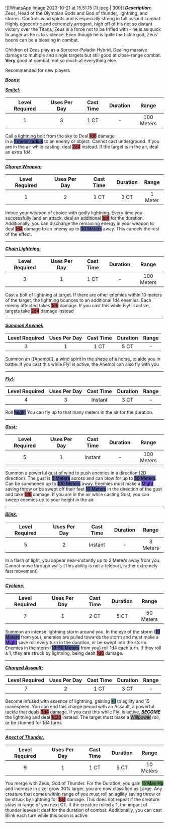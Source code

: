 ![[WhatsApp Image 2023-10-21 at 15.51.15 (1).jpeg | 300]]
***Description***:
Zeus, Head of the Olympian Gods and God of thunder, lightning, and storms.
Controls wind spirits and is especially strong in full assault combat. 
Highly egocentric and extremely arrogant, high off of his not so distant victory over the Titans, Zeus is a force not to be trifled with - he is as quick to anger as he is to violence. 
Even though he is quite the fickle god, Zeus' boons can be a blessing in combat.

Children of Zeus play as a Sorcerer-Paladin Hybrid, 
Dealing massive damage to multiple and single targets but still good at close-range combat.
**Very** good at combat, not so much at everything else.

Recommended for new players

***Boons***:

<b><ins><i>Smite!:</i></ins></b>

| Level Required | Uses Per Day | Cast Time | Duration |   Range    |
|:--------------:|:------------:|:---------:|:--------:|:----------:|
|       1        |      3       |  1 CT  |    -     | 100 Meters | 

Call a lightning bolt from the sky to Deal <mark style="background: #930000A6;">1d6</mark> damage  
in a <mark style="background: #000B67A6;">1 meter radius</mark> to an enemy or object. Cannot cast underground.
If you are in the air while casting, deal <mark style="background: #930000A6;">2d4</mark> instead.
If the target is in the air, deal an extra 1d4.

------------------
<b><ins><i>Charge Weapon:</i></ins></b>

| Level Required | Uses Per Day | Cast Time | Duration | Range |
|:--------------:|:------------:|:---------:|:--------:|:-----:|
|       1        |      2       |   1 CT    |  3 CT   |    1 Meter   |

Imbue your weapon of choice with godly lightning.
Every time you successfully land an attack, deal an additional <mark style="background: #930000A6;">1d4</mark> for the duration.
Additionally, you can discharge the remaining energy in your weapon to deal <mark style="background: #930000A6;">1d4</mark> damage to an enemy up to <mark style="background: #000B67A6;">30 Meters</mark> away.
This cancels the rest of the effect.

------------------
<b><ins><i>Chain Lightning:</i></ins></b>

| Level Required | Uses Per Day | Cast Time | Duration |   Range    |
|:--------------:|:------------:|:---------:|:--------:|:----------:|
|       3        |      1       |   1 CT    |    -     | 100 Meters | 

Cast a bolt of lightning at target. If there are other enemies within 10 meters of the target, the lightning bounces to an additional 1d4 enemies.
Each enemy affected takes <mark style="background: #930000A6;">1d6</mark> damage.
If you cast this while Fly! is active, targets take <mark style="background: #930000A6;">2d4</mark> damage instead

------------------
<b><ins><i>Summon Anemoi:</i></ins></b>

| Level Required | Uses Per Day | Cast Time | Duration | Range |
|:--------------:|:------------:|:---------:|:--------:|:-----:|
|       3        |      1       |   1 CT    |   5 CT   |   -   | 

Summon an [[Anemoi]], a wind spirit in the shape of a horse, to aide you in battle.
If you cast this while Fly! is active, the Anemoi can also fly with you

------------------
<b><ins><i>Fly!:</i></ins></b>

| Level Required | Uses Per Day | Cast Time | Duration | Range |
|:--------------:|:------------:|:---------:|:--------:|:-----:|
|       4        |      3       |   Instant    |   3 CT   |   -   | 

Roll <mark style="background: #000B67A6;">Might</mark>
You can fly up to that many meters in the air for the duration.

------------------
<b><ins><i>Gust:</i></ins></b>

| Level Required | Uses Per Day | Cast Time | Duration |   Range    |
|:--------------:|:------------:|:---------:|:--------:|:----------:|
|       5        |      1       |  Instant  |    -     | 100 Meters | 

Summon a powerful gust of wind to push enemies in a direction (2D direction).
The gust is <mark style="background: #000B67A6;">5 Meters</mark> across and can blow for up to <mark style="background: #000B67A6;">50 Meters</mark>.
Can be summoned up to <mark style="background: #000B67A6;">100 Meters</mark> away.
Enemies must make a <mark style="background: #3800D7A6;">Might</mark> saving throw or be swept off their feet <mark style="background: #000B67A6;">10 Meters</mark> in the direction of the gust and take <mark style="background: #930000A6;">1d6</mark> damage.
If you are in the air while casting Gust, you can sweep enemies up to your height in the air.

------------------
<b><ins><i>Blink:</i></ins></b>

| Level Required | Uses Per Day | Cast Time | Duration |  Range   |
|:--------------:|:------------:|:---------:|:--------:|:--------:|
|       5        |      2       |  Instant  |    -     | 3 Meters | 

In a flash of light, you appear near-instantly up to 3 Meters away from you.
Cannot move through walls (This ability is not a teleport, rather extremely fast movement)

------------------
<b><ins><i>Cyclone:</i></ins></b>

| Level Required | Uses Per Day | Cast Time | Duration |   Range   |
|:--------------:|:------------:|:---------:|:--------:|:---------:|
|       7        |      1       |   2 CT    |   5 CT   | 50 Meters | 

Summon an intense lightning storm around you.
In the eye of the storm (<mark style="background: #000B67A6;">10 Meters</mark>  from you), enemies are pulled towards the storm and must make a <mark style="background: #3800D7A6;">Might</mark> save roll every turn in the duration, or be swept into the storm.
Enemies in the storm (<mark style="background: #000B67A6;">10-50 Meters</mark> from you) roll 1d4 each turn.
If they roll a 1, they are struck by lightning, being dealt <mark style="background: #930000A6;">1d6</mark> damage.

------------------
<b><ins><i>Charged Assault:</i></ins></b>

| Level Required | Uses Per Day | Cast Time | Duration | Range |
|:--------------:|:------------:|:---------:|:--------:|:-----:|
|       7        |      2       |   1 CT    |   3 CT   |   -    |

Become infused with essence of lightning, gaining <mark style="background: #004A4CA6;">+1</mark> to agility and 15 movespeed.
You can end this charge period with an Assault, a powerful tackle that deals <mark style="background: #930000A6;">3d4</mark> damage.
If you cast this while Fly! is active, ***BECOME*** the lightning and deal <mark style="background: #930000A6;">1d20</mark> instead.
The target must make a <mark style="background: #A5A5A5;">Willpower</mark> roll, or be stunned for 1d4 turns

------------------
<b><ins><i>Apect of Thunder:</i></ins></b>

| Level Required | Uses Per Day | Cast Time | Duration |   Range   |
|:--------------:|:------------:|:---------:|:--------:|:---------:|
|       9       |      1       |   1 CT    |   5 CT   | 10 Meters | 

You merge with Zeus, God of Thunder.
For the Duration, you gain <mark style="background: #045B00A6;">15 Max Hp</mark> and increase in size: grow 30% larger, you are now classified as Large.
Any creature that comes within range of you must roll an agility saving throw or be struck by lightning for <mark style="background: #930000A6;">1d4</mark> damage. This does not repeat if the creature stays in range of you next CT.
If the creature rolled a 1, the impact of thunder leaves it deaf for the duration of combat.
Additionally, you can cast Blink each turn while this boon is active.

------------------




